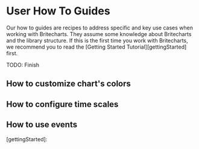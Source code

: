 # User How To Guides
Our how to guides are recipes to address specific and key use cases when working with Britecharts. They assume some knowledge about Britecharts and the library structure. If this is the first time you work with Britecharts, we recommend you to read the [Getting Started Tutorial][gettingStarted] first.

TODO: Finish

## How to customize chart's colors
## How to configure time scales
## How to use events

[gettingStarted]:

